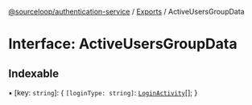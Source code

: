 [@sourceloop/authentication-service](../README.md) / [Exports](../modules.md) / ActiveUsersGroupData

# Interface: ActiveUsersGroupData

## Indexable

▪ [key: `string`]: { `[loginType: string]`: [`LoginActivity`](../classes/LoginActivity.md)[];  }
